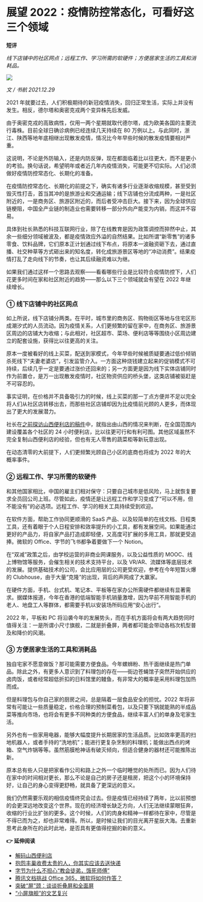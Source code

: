 # 展望 2022：疫情防控常态化，可看好这三个领域

**短评**

*线下店铺中的社区网点；远程工作、学习所需的软硬件；方便居家生活的工具和消耗品。*

![](https://lishuhang.me/img/2021/12/1229-00.jpg)

*文 / 书航 2021.12.29*

2021 年就要过去，人们积极期待的新冠疫情消失，回归正常生活，实际上并没有发生。相反，德尔塔和奥密克戎两个变异株先后发威。

由于奥密克戎的高致病性，仅用一两个星期就取代德尔塔，成为欧美各国的主要流行毒株。目前全球日确诊病例已经连续几天持续在 80 万例以上。与此同时，浙江、陕西等地年底相继出现散发疫情，情况比今年早些时候的散发疫情要相对严重。

这说明，不论是外防输入，还是内防反弹，现在都面临着比以往更大，而不是更小的考验。换句话说，希望明年或者近几年内疫情消失，可能更不切实际。人们必须做好疫情防控常态化、长期化的准备。

在疫情防控常态化、长期化的前提之下，确实有诸多行业逐渐收缩规模，甚至受到毁灭性打击，首当其冲的是旅游业和交通运输；线下店铺也分流成两种，一是社区附近的，一是商务区、旅游区附近的，而后者受冲击巨大。接下来，因为全球供应链梗阻，中国全产业链的制造业也需要转移一部分外向产能变为内销，而这并不容易。

具体到社长熟悉的科技互联网行业，除了在线教育是因为政策调控而猝然中止，其余一些细分领域被波及，都是疫情效应外溢的自然结果。比如所谓“新零售”的诸多零食、饮料品牌，它们原本正计划通过线下布点，将原本一波融资砸下去，通过直播、社交种草等方式砸出来的知名度，转化成旅游景区等地的“冲动消费”。结果疫情打乱了走向线下的节奏，也让其后续融资难以为继。

如果我们通过这样一个思路去观察——看看哪些行业是比较符合疫情防控下，人们花更多时间在家和社区附近的趋势——那么以下三个领域就会有望在 2022 年继续增长。

### ① 线下店铺中的社区网点

如上所说，线下店铺分两类。在平时，城市里的商务区、购物街区等地与住宅区形成潮汐式的人员流动。因为疫情关系，人们更频繁的留在家中，在商务区、旅游景区周边的店铺大为收缩；与此相对，社区超市、菜场、便利店等等围绕小区周边建立的配套设施，获得比以往更高的关注。

原本一度被看好的线上买菜，配送到家模式，今年早些时候被质疑要通过低价倾销杀死线下“夫妻老婆店”，引发监管介入。一方面这种烧钱建立起来的促销模式不可持续，后续几乎一定是要通过涨价还回来的；另一方面更是因为线下实体店铺同时作为前置仓，是万一出现散发疫情时，社区物资供应的桥头堡，这类店铺被驱赶是不可容忍的。

事实证明，在价格并不具备吸引力的时候，线上买菜的那一丁点方便并不足以完全将人们从社区店转移出去，而那些社区店铺却因为比疫情前光顾的人更多，而体现出了更大的发展潜力。

社长在[之前探访山西便利店的稿件](https://mp.weixin.qq.com/s/AUQV3p2ACOb8c8CaFdNR2w)中，就指出由山西的情况来判断，在全国范围内建设覆盖各个社区的 24 小时便利店，比以往更可行和有利可图。其他区域虽然不完全复制山西便利店的经验，但也有无人零售的蔬菜柜等新玩意出现。

在动态清零的大前提下，人们更频繁光顾自己小区的底商也将成为 2022 年的大概率事件。

### ② 远程工作、学习所需的软硬件

和其他国家相比，中国的雇主们相对保守：只要自己城市是低风险，马上就恢复要求全员回公司上班。尽管如此，疫情还是让远程工作和学习变成了“可以不用，但不能没有”的必选项。远程工作、学习的相关工具持续受到欢迎。

在软件方面，帮助工作协同更顺滑的 SaaS 产品、以及较简单的在线文档、日程类工具，还有着眼于个人日程安排和效率提升的小工具，都有发展空间。如果能通过更好的产品力，将自家产品打造成即轻便，又高度可扩展的多用工具，那就更受追捧。微软的 Office、字节的飞书都争着要做下一个 Notion。

在“双减”政策之后，由学校运营的非商业网课服务，以及公益性质的 MOOC、线上博物馆等服务，会催生相关的技术支持平台，以及 VR/AR、流媒体等底层技术的发展。提供基础技术的公司，会比应用层的公司更受欢迎，参考在今年短暂火爆的 Clubhouse，由于大量“克隆”的出现，背后的声网成了大赢家。

在硬件方面，手机、台式机、笔记本、平板等在家办公所需硬件都继续有显著需求。据媒体报道，今年在香港的低端智能手机销量激增，因为早前不用智能手机的老人、地盘工人等群体，都需要手机以安装场所码应用“安心出行”。

2022 年，平板和 PC 将沿袭今年的发展势头，而在手机方面将会有两大趋势同时值得关注：一是所谓小尺寸旗舰，二就是折叠屏，两者都可能会带动各档次机型普及和降价的风潮。

### ③ 方便居家生活的工具和消耗品

独自宅家不愿意做饭？那可能需要方便食品。今年螺蛳粉、热干面继续是热门单品。除此之外，有更多人意识到了料理包的存在——街边苍蝇馆子突然开始供应的卤肉饭，或者经常超低折扣的日料馆里的鳗鱼，有非常大的概率是采用料理包加热而成。

但是料理包与你自己家的厨房之间，总是隔着一层食品安全的担忧。2022 年将非常有可能让一些质量稳定，价格合理的预制菜肴包，以及只要下锅就能熟的半成品菜等推向市场，也将会有更多不同种类的方便食品，继续丰富人们的单身及宅家生活。

另外也有一些家用电器，能够大幅度提升长期居家的生活品质。比如效率更高的扫地机器人，或者手持的“洗地机”；能进行更复杂烹制的料理机；能做出西点的烤箱、空气炸锅等等。虽然筋膜枪神话有破灭倾向，但适合健身的器材还可能推陈出新。

原本总有些人只是把家看作公司和路上之外一个临时睡觉的处所而已。因为人们待在家中的时间相对更长，那么不论是自己的房子还是租房，把这个小的环境保持好，让自己的身心变得更舒畅，就具备了更深远的意义。

我们仍然需要乐观的相信疫情终究会过去。但是疫情已经持续了两年，比以前预想的会更深远地改变这个世界。现在的经济增长缺乏方向，人们无法继续蒙眼狂奔，收缩的行业比扩张的更多。这个时候，人们的肉身和精神一样都待在家中，尽管是不得已而为之，却也非常难得。所以，是时候让我们的目光离开星辰大海。去重新思考此身所在的此时此地，是否具有更值得挖掘的新的意义。

**👉 延伸阅读**

- [解码山西便利店](https://mp.weixin.qq.com/s/AUQV3p2ACOb8c8CaFdNR2w)
- [抱怨丰巢收费太贵的人，你其实应该去送快递](https://mp.weixin.qq.com/s/2M9exAjdHZaz8MQWQ9Zn7A)
- [字节为什么不担心“教会徒弟，饿死师傅”](https://mp.weixin.qq.com/s/PAFfAi8V9YpLSX66zXZ8Bg)
- [腾讯文档挑战 Office 365，微软将如何作答？](https://mp.weixin.qq.com/s/pK-URV8CZfiSxtTTl1BVZg)
- [突破“屏”颈：谈谈折叠屏和全面屏](https://mp.weixin.qq.com/s/-mB3gzJcgQtewwD6BElY2g)
- [“小屏旗舰”的文艺复兴](https://mp.weixin.qq.com/s/e50XOIfNACrmVqm6C5LBUw)